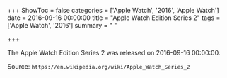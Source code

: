 +++
ShowToc = false
categories = ['Apple Watch', '2016', 'Apple Watch']
date = 2016-09-16 00:00:00
title = "Apple Watch Edition Series 2"
tags = ['Apple Watch', '2016']
summary = " "

+++

The Apple Watch Edition Series 2 was released on 2016-09-16 00:00:00.

Source: `https://en.wikipedia.org/wiki/Apple_Watch_Series_2`



